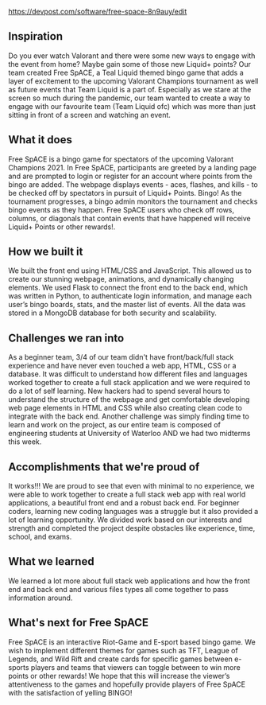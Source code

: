 https://devpost.com/software/free-space-8n9auy/edit
## Inspiration
Do you ever watch Valorant and there were some new ways to engage with the event from home? Maybe gain some of those new Liquid+ points? Our team created Free SpACE, a Teal Liquid themed bingo game that adds a layer of excitement to the upcoming Valorant Champions tournament as well as future events that Team Liquid is a part of. Especially as we stare at the screen so much during the pandemic, our team wanted to create a way to engage with our favourite team (Team Liquid ofc) which was more than just sitting in front of a screen and watching an event.

## What it does
Free SpACE is a bingo game for spectators of the upcoming Valorant Champions 2021. In Free SpACE, participants are greeted by a landing page and are prompted to login or register for an account where points from the bingo are added. The webpage displays events - aces, flashes, and kills - to be checked off by spectators in pursuit of Liquid+ Points. Bingo! As the tournament progresses, a bingo admin monitors the tournament and checks bingo events as they happen. Free SpACE users who check off rows, columns, or diagonals that contain events that have happened will receive Liquid+ Points or other rewards!. 

## How we built it
We built the front end using HTML/CSS and JavaScript. This allowed us to create our stunning webpage, animations, and dynamically changing elements. We used Flask to connect the front end to the back end, which was written in Python, to authenticate login information, and manage each user’s bingo boards, stats, and the master list of events. All the data was stored in a MongoDB database for both security and scalability.

## Challenges we ran into
As a beginner team, 3/4 of our team didn't have front/back/full stack experience and have never even touched a web app, HTML, CSS or a database. It was difficult to understand how different files and languages worked together to create a full stack application and we were required to do a lot of self learning. New hackers had to spend several hours to understand the structure of the webpage and get comfortable developing web page elements in HTML and CSS while also creating clean code to integrate with the back end. Another challenge was simply finding time to learn and work on the project, as our entire team is composed of engineering students at University of Waterloo AND we had two midterms this week.

## Accomplishments that we're proud of
It works!!! We are proud to see that even with minimal to no experience, we were able to work together to create a full stack web app with real world applications, a beautiful front end and a robust back end. For beginner coders, learning new coding languages was a struggle but it also provided a lot of learning opportunity. We divided work based on our interests and strength and completed the project despite obstacles like experience, time, school, and exams.

## What we learned
We learned a lot more about full stack web applications and how the front end and back end and various files types all come together to pass information around.

## What's next for Free SpACE
Free SpACE is an interactive Riot-Game and E-sport based bingo game. We wish to implement different themes for games such as TFT, League of Legends, and Wild Rift and create cards for specific games between e-sports players and teams that viewers can toggle between to win more points or other rewards! We hope that this will increase the viewer’s attentiveness to the games and hopefully provide players of Free SpACE with the satisfaction of yelling BINGO! 
